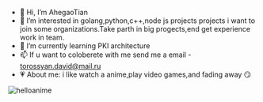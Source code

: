 - 👋 Hi, I’m AhegaoTian
- 👀 I’m interested in golang,python,c++,node js projects projects i want to join some organizations.Take parth in big progects,end get experience work in team.
- 🌱 I’m currently learning PKI architecture
- 📫 If u want to coloberete with me send me a email - torossyan.david@mail.ru
- 💗 About me: i like watch a anime,play video games,and fading away 😏

![helloanime](https://user-images.githubusercontent.com/100696554/156178294-23a42f68-bc89-4e7e-b99d-6f8d7cddefd2.png)

<!---
Xseron/Xseron is a ✨ special ✨ repository because its `README.md` (this file) appears on your GitHub profile.
You can click the Preview link to take a look at your changes.
--->
